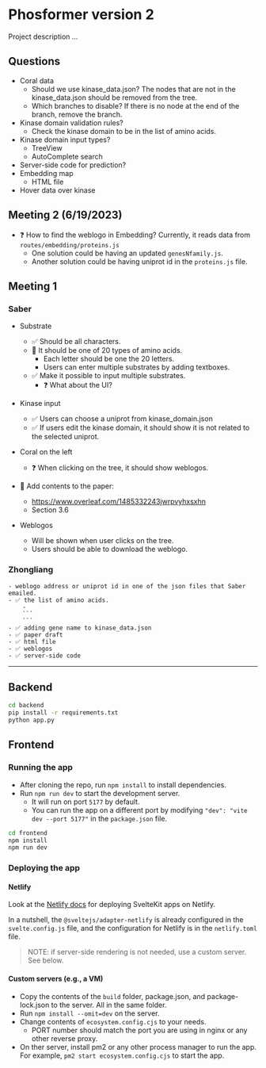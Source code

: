 # Phosformer version 2

Project description ...

## Questions

- Coral data
    - Should we use kinase_data.json? The nodes that are not in the kinase_data.json should be removed from the tree.
    - Which branches to disable? If there is no node at the end of the branch, remove the branch.
- Kinase domain validation rules?
    - Check the kinase domain to be in the list of amino acids.
- Kinase domain input types?
    - TreeView
    - AutoComplete search
- Server-side code for prediction?
- Embedding map
    - HTML file
- Hover data over kinase

## Meeting 2 (6/19/2023)

- ❓ How to find the weblogo in Embedding? Currently, it reads data from `routes/embedding/proteins.js`
    - One solution could be having an updated `genesNfamily.js`.
    - Another solution could be having uniprot id in the `proteins.js` file.

## Meeting 1

### Saber
- Substrate 
    - ✅ Should be all characters. 
    - 🔲 It should be one of 20 types of amino acids.
        - Each letter should be one the 20 letters.
        - Users can enter multiple substrates by adding textboxes.
    - ✅ Make it possible to input multiple substrates.
        - ❓ What about the UI?

- Kinase input
    - ✅ Users can choose a uniprot from kinase_domain.json
    - ✅ If users edit the kinase domain, it should show it is not related to the selected uniprot.

- Coral on the left
    - ❓ When clicking on the tree, it should show weblogos.
- 🔲 Add contents to the paper:
    - https://www.overleaf.com/1485332243jwrpvyhxsxhn
    - Section 3.6
- Weblogos
    - Will be shown when user clicks on the tree.
    - Users should be able to download the weblogo.


### Zhongliang
    - weblogo address or uniprot id in one of the json files that Saber emailed.
    - ✅ the list of amino acids.
        - 
        ```
        ```
    - ✅ adding gene name to kinase_data.json
    - ✅ paper draft
    - ✅ html file
    - ✅ weblogos
    - ✅ server-side code

---

## Backend

```bash
cd backend
pip install -r requirements.txt
python app.py
```


## Frontend

### Running the app

- After cloning the repo, run `npm install` to install dependencies.
- Run `npm run dev` to start the development server. 
    - It will run on port `5177` by default.
    - You can run the app on a different port by modifying `"dev": "vite dev --port 5177"` in the `package.json` file.

```bash
cd frontend
npm install
npm run dev
```

### Deploying the app

#### Netlify
Look at the [Netlify docs](https://docs.netlify.com/integrations/frameworks/sveltekit/#deployment) for deploying SvelteKit apps on Netlify.

In a nutshell, the `@sveltejs/adapter-netlify` is already configured in the `svelte.config.js` file, and the configuration for Netlify is in the `netlify.toml` file.

> NOTE: if server-side rendering is not needed, use a custom server. See below.

#### Custom servers (e.g., a VM)
- Copy the contents of the `build` folder, package.json, and package-lock.json to the server. All in the same folder.
- Run `npm install --omit=dev` on the server.
- Change contents of `ecosystem.config.cjs` to your needs.
    - PORT number should match the port you are using in nginx or any other reverse proxy.
- On ther server, install pm2 or any other process manager to run the app. For example, `pm2 start ecosystem.config.cjs` to start the app.

